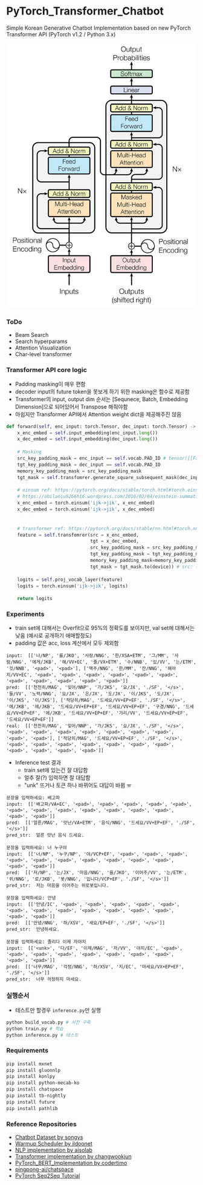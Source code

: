 # PyTorch_Transformer_Chatbot

Simple Korean Generative Chatbot Implementation based on new PyTorch Transformer API (PyTorch v1.2 / Python 3.x)

![transformer_fig](./assets/transformer_fig.png)

### ToDo
- Beam Search
- Search hyperparams
- Attention Visualization
- Char-level transformer

### Transformer API core logic
- Padding masking이 매우 편함
- decoder input의 future token을 못보게 하기 위한 masking은 함수로 제공함
- Transformer의 input, output dim 순서는 [Sequnece, Batch, Embedding Dimension]으로 되어있어서 Transpose 해줘야함
- 아쉽지만 Transformer API에서 Attention weight dict을 제공해주진 않음

```python
def forward(self, enc_input: torch.Tensor, dec_input: torch.Tensor) -> torch.Tensor:
    x_enc_embed = self.input_embedding(enc_input.long())
    x_dec_embed = self.input_embedding(dec_input.long())

    # Masking
    src_key_padding_mask = enc_input == self.vocab.PAD_ID # tensor([[False, False, False,  True,  ...,  True]])
    tgt_key_padding_mask = dec_input == self.vocab.PAD_ID
    memory_key_padding_mask = src_key_padding_mask
    tgt_mask = self.transfomrer.generate_square_subsequent_mask(dec_input.size(1))

    # einsum ref: https://pytorch.org/docs/stable/torch.html#torch.einsum
    # https://obilaniu6266h16.wordpress.com/2016/02/04/einstein-summation-in-numpy/
    x_enc_embed = torch.einsum('ijk->jik', x_enc_embed)
    x_dec_embed = torch.einsum('ijk->jik', x_dec_embed)


    # transformer ref: https://pytorch.org/docs/stable/nn.html#torch.nn.Transformer
    feature = self.transfomrer(src = x_enc_embed,
                               tgt = x_dec_embed,
                               src_key_padding_mask = src_key_padding_mask,
                               tgt_key_padding_mask = tgt_key_padding_mask,
                               memory_key_padding_mask=memory_key_padding_mask,
                               tgt_mask = tgt_mask.to(device)) # src: (S,N,E) tgt: (T,N,E)

    logits = self.proj_vocab_layer(feature)
    logits = torch.einsum('ijk->jik', logits)

    return logits
```

### Experiments

- train set에 대해서는 Overfit으로 95%의 정확도를 보이지만, val set에 대해서는 낮음 (예시로 공개하기 애매할정도)
- padding 값은 acc, loss 계산에서 모두 제외함

```
input:  [['나/NP', '를/JKO', '사랑/NNG', '한/XSA+ETM', '그/MM', '사람/NNG', '에게/JKB', '해/VV+EC', '줄/VX+ETM', '수/NNB', '있/VV', '는/ETM', '것/NNB', '<pad>', '<pad>'], ['맥주/NNG', '한/MM', '잔/NNG', '해야지/VV+EC', '<pad>', '<pad>', '<pad>', '<pad>', '<pad>', '<pad>', '<pad>', '<pad>', '<pad>', '<pad>', '<pad>']]
pred:  [['천천히/MAG', '잊어/NNP', '가/JKS', '요/JX', './SF', '</s>', '들/VV', '노력/NNG', '요/JX', '은/JX', '도/JX', '이/JKS', '도/JX', '이/JKS', '이/JKS'], ['적당히/MAG', '드세요/VV+EP+EF', './SF', '</s>', '에/JKB', '에/JKB', '드세요/VV+EP+EF', '드세요/VV+EP+EF', '구경/NNG', '드세요/VV+EP+EF', '에/JKB', '드세요/VV+EP+EF', '가리/VV', '드세요/VV+EP+EF', '드세요/VV+EP+EF']]
real:  [['천천히/MAG', '잊어/NNP', '가/JKS', '요/JX', './SF', '</s>', '<pad>', '<pad>', '<pad>', '<pad>', '<pad>', '<pad>', '<pad>', '<pad>', '<pad>'], ['적당히/MAG', '드세요/VV+EP+EF', './SF', '</s>', '<pad>', '<pad>', '<pad>', '<pad>', '<pad>', '<pad>', '<pad>', '<pad>', '<pad>', '<pad>', '<pad>']]
```

- Inference test 결과
    - train set에 있는건 잘 대답함
    - 얼추 잘(?) 입력하면 잘 대답함
    - "unk" 뜨거나 토큰 하나 바뀌어도 대답이 바뀜 ㅠ

```
문장을 입력하세요: 배고파
input:  [['배고파/VA+EC', '<pad>', '<pad>', '<pad>', '<pad>', '<pad>', '<pad>', '<pad>', '<pad>', '<pad>', '<pad>', '<pad>', '<pad>', '<pad>', '<pad>']]
pred:  [['얼른/MAG', '맛난/VA+ETM', '음식/NNG', '드세요/VV+EP+EF', './SF', '</s>']]
pred_str:  얼른 맛난 음식 드세요.

문장을 입력하세요: 너 누구야
input:  [['너/NP', '누구/NP', '야/VCP+EF', '<pad>', '<pad>', '<pad>', '<pad>', '<pad>', '<pad>', '<pad>', '<pad>', '<pad>', '<pad>', '<pad>', '<pad>']]
pred:  [['저/NP', '는/JX', '마음/NNG', '을/JKO', '이어주/VV', '는/ETM', '위/NNG', '로/JKB', '봇/NNG', '입니다/VCP+EF', './SF', '</s>']]
pred_str:  저는 마음을 이어주는 위로봇입니다.

문장을 입력하세요: 안녕
input:  [['안녕/IC', '<pad>', '<pad>', '<pad>', '<pad>', '<pad>', '<pad>', '<pad>', '<pad>', '<pad>', '<pad>', '<pad>', '<pad>', '<pad>', '<pad>']]
pred:  [['안녕/NNG', '하/XSV', '세요/EP+EF', './SF', '</s>']]
pred_str:  안녕하세요.

문장을 입력하세요: 졸리다 이제 자야지
input:  [['<unk>', '다/EF', '이제/MAG', '자/VV', '야지/EC', '<pad>', '<pad>', '<pad>', '<pad>', '<pad>', '<pad>', '<pad>', '<pad>', '<pad>', '<pad>']]
pred:  [['너무/MAG', '걱정/NNG', '하/XSV', '지/EC', '마세요/VX+EP+EF', './SF', '</s>']]
pred_str:  너무 걱정하지 마세요.
```

### 실행순서
- 테스트만 할경우 ```inference.py```만 실행

```bash
python build_vocab.py # 사전 구축
python train.py # 학습
python inference.py # 테스트
```

### Requirements

```bash
pip install mxnet
pip install gluonnlp
pip install konlpy
pip install python-mecab-ko
pip install chatspace
pip install tb-nightly
pip install future
pip install pathlib
```


### Reference Repositories
- [Chatbot Dataset by songys](https://github.com/songys/Chatbot_data)
- [Warmup Scheduler by ildoonet](https://github.com/ildoonet/pytorch-gradual-warmup-lr/blob/master/warmup_scheduler/scheduler.py)
- [NLP implementation by aisolab](https://github.com/aisolab/nlp_implementation)
- [Transformer implementation by changwookjun](https://github.com/changwookjun/Transformer)
- [PyTorch_BERT_Implementation by codertimo](https://github.com/codertimo/BERT-pytorch)
- [pingpong-ai/chatspace](https://github.com/pingpong-ai/chatspace/tree/master)
- [PyTorch Seq2Seq Tutorial](https://colab.research.google.com/github/pytorch/tutorials/blob/gh-pages/_downloads/seq2seq_translation_tutorial.ipynb#scrollTo=OXkt42mheogQ)
